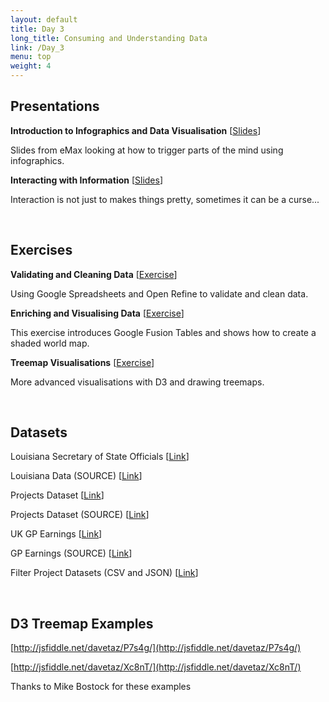 ```yaml
---
layout: default
title: Day 3
long_title: Consuming and Understanding Data
link: /Day_3
menu: top
weight: 4
---
```


## **Presentations**
**Introduction to Infographics and Data Visualisation** \[[Slides](/July_2013/resources/Infographics.pdf)\]

Slides from eMax looking at how to trigger parts of the mind using infographics.

**Interacting with Information** \[[Slides](/July_2013/resources/Interaction.pdf)\]

Interaction is not just to makes things pretty, sometimes it can be a curse... 

<br>

## **Exercises**
**Validating and Cleaning Data** \[[Exercise](/July_2013/resources/Cleaning_Exercise.pdf)\]

Using Google Spreadsheets and Open Refine to validate and clean data.

**Enriching and Visualising Data** \[[Exercise](/July_2013/resources/Enriching_and_Visualising_Data.pdf)\]

This exercise introduces Google Fusion Tables and shows how to create a shaded world map.

**Treemap Visualisations** \[[Exercise](/July_2013/resources/Treemap_Visualisations.pdf)\]

More advanced visualisations with D3 and drawing treemaps.

<br> 

## **Datasets**
Louisiana Secretary of State Officials \[[Link](/July_2013/resources/ElectedOfficials.xls)\]

Louisiana Data (SOURCE) \[[Link](http://www.sos.la.gov/tabid/136/default.aspx)\]

Projects Dataset \[[Link](/July_2013/resources/Projects_Modified.csv)\]

Projects Dataset (SOURCE) \[[Link](https://www.itdashboard.gov/data_feeds)\]

UK GP Earnings \[[Link](/July_2013/resources/gp_info.csv)\]

GP Earnings (SOURCE) \[[Link](http://data.gov.uk/dataset/gp-earnings-and-expenses-2009-10)\]

Filter Project Datasets (CSV and JSON) \[[Link](/July_2013/resources/selected_project_data.zip)\]

<br>

## **D3 Treemap Examples**

[http://jsfiddle.net/davetaz/P7s4g/](http://jsfiddle.net/davetaz/P7s4g/)

[http://jsfiddle.net/davetaz/Xc8nT/](http://jsfiddle.net/davetaz/Xc8nT/)

Thanks to Mike Bostock for these examples
